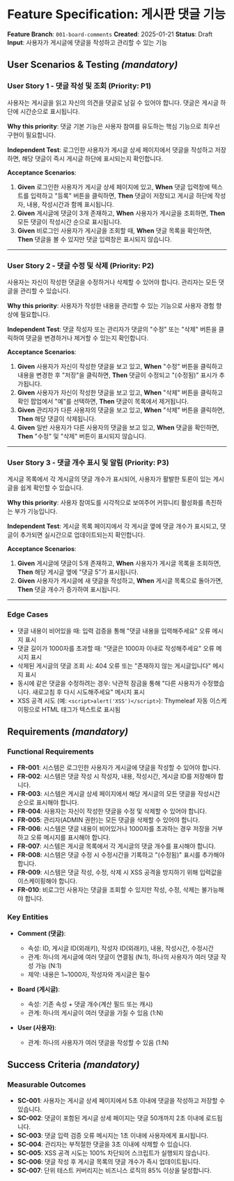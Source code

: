 # Feature Specification: 게시판 댓글 기능

**Feature Branch**: `001-board-comments`
**Created**: 2025-01-21
**Status**: Draft
**Input**: 사용자가 게시글에 댓글을 작성하고 관리할 수 있는 기능

## User Scenarios & Testing *(mandatory)*

### User Story 1 - 댓글 작성 및 조회 (Priority: P1)

사용자는 게시글을 읽고 자신의 의견을 댓글로 남길 수 있어야 합니다. 댓글은 게시글 하단에 시간순으로 표시됩니다.

**Why this priority**: 댓글 기본 기능은 사용자 참여를 유도하는 핵심 기능으로 최우선 구현이 필요합니다.

**Independent Test**: 로그인한 사용자가 게시글 상세 페이지에서 댓글을 작성하고 저장하면, 해당 댓글이 즉시 게시글 하단에 표시되는지 확인합니다.

**Acceptance Scenarios**:

1. **Given** 로그인한 사용자가 게시글 상세 페이지에 있고, **When** 댓글 입력창에 텍스트를 입력하고 "등록" 버튼을 클릭하면, **Then** 댓글이 저장되고 게시글 하단에 작성자, 내용, 작성시간과 함께 표시됩니다.
2. **Given** 게시글에 댓글이 3개 존재하고, **When** 사용자가 게시글을 조회하면, **Then** 모든 댓글이 작성시간 순으로 표시됩니다.
3. **Given** 비로그인 사용자가 게시글을 조회할 때, **When** 댓글 목록을 확인하면, **Then** 댓글을 볼 수 있지만 댓글 입력창은 표시되지 않습니다.

---

### User Story 2 - 댓글 수정 및 삭제 (Priority: P2)

사용자는 자신이 작성한 댓글을 수정하거나 삭제할 수 있어야 합니다. 관리자는 모든 댓글을 관리할 수 있습니다.

**Why this priority**: 사용자가 작성한 내용을 관리할 수 있는 기능으로 사용자 경험 향상에 필요합니다.

**Independent Test**: 댓글 작성자 또는 관리자가 댓글의 "수정" 또는 "삭제" 버튼을 클릭하여 댓글을 변경하거나 제거할 수 있는지 확인합니다.

**Acceptance Scenarios**:

1. **Given** 사용자가 자신이 작성한 댓글을 보고 있고, **When** "수정" 버튼을 클릭하고 내용을 변경한 후 "저장"을 클릭하면, **Then** 댓글이 수정되고 "(수정됨)" 표시가 추가됩니다.
2. **Given** 사용자가 자신이 작성한 댓글을 보고 있고, **When** "삭제" 버튼을 클릭하고 확인 팝업에서 "예"를 선택하면, **Then** 댓글이 목록에서 제거됩니다.
3. **Given** 관리자가 다른 사용자의 댓글을 보고 있고, **When** "삭제" 버튼을 클릭하면, **Then** 해당 댓글이 삭제됩니다.
4. **Given** 일반 사용자가 다른 사용자의 댓글을 보고 있고, **When** 댓글을 확인하면, **Then** "수정" 및 "삭제" 버튼이 표시되지 않습니다.

---

### User Story 3 - 댓글 개수 표시 및 알림 (Priority: P3)

게시글 목록에서 각 게시글의 댓글 개수가 표시되어, 사용자가 활발한 토론이 있는 게시글을 쉽게 확인할 수 있습니다.

**Why this priority**: 사용자 참여도를 시각적으로 보여주어 커뮤니티 활성화를 촉진하는 부가 기능입니다.

**Independent Test**: 게시글 목록 페이지에서 각 게시글 옆에 댓글 개수가 표시되고, 댓글이 추가되면 실시간으로 업데이트되는지 확인합니다.

**Acceptance Scenarios**:

1. **Given** 게시글에 댓글이 5개 존재하고, **When** 사용자가 게시글 목록을 조회하면, **Then** 해당 게시글 옆에 "댓글 5"가 표시됩니다.
2. **Given** 사용자가 게시글에 새 댓글을 작성하고, **When** 게시글 목록으로 돌아가면, **Then** 댓글 개수가 증가하여 표시됩니다.

---

### Edge Cases

- 댓글 내용이 비어있을 때: 입력 검증을 통해 "댓글 내용을 입력해주세요" 오류 메시지 표시
- 댓글 길이가 1000자를 초과할 때: "댓글은 1000자 이내로 작성해주세요" 오류 메시지 표시
- 삭제된 게시글의 댓글 조회 시: 404 오류 또는 "존재하지 않는 게시글입니다" 메시지 표시
- 동시에 같은 댓글을 수정하려는 경우: 낙관적 잠금을 통해 "다른 사용자가 수정했습니다. 새로고침 후 다시 시도해주세요" 메시지 표시
- XSS 공격 시도 (예: `<script>alert('XSS')</script>`): Thymeleaf 자동 이스케이핑으로 HTML 태그가 텍스트로 표시됨

## Requirements *(mandatory)*

### Functional Requirements

- **FR-001**: 시스템은 로그인한 사용자가 게시글에 댓글을 작성할 수 있어야 합니다.
- **FR-002**: 시스템은 댓글 작성 시 작성자, 내용, 작성시간, 게시글 ID를 저장해야 합니다.
- **FR-003**: 시스템은 게시글 상세 페이지에서 해당 게시글의 모든 댓글을 작성시간 순으로 표시해야 합니다.
- **FR-004**: 사용자는 자신이 작성한 댓글을 수정 및 삭제할 수 있어야 합니다.
- **FR-005**: 관리자(ADMIN 권한)는 모든 댓글을 삭제할 수 있어야 합니다.
- **FR-006**: 시스템은 댓글 내용이 비어있거나 1000자를 초과하는 경우 저장을 거부하고 오류 메시지를 표시해야 합니다.
- **FR-007**: 시스템은 게시글 목록에서 각 게시글의 댓글 개수를 표시해야 합니다.
- **FR-008**: 시스템은 댓글 수정 시 수정시간을 기록하고 "(수정됨)" 표시를 추가해야 합니다.
- **FR-009**: 시스템은 댓글 작성, 수정, 삭제 시 XSS 공격을 방지하기 위해 입력값을 이스케이핑해야 합니다.
- **FR-010**: 비로그인 사용자는 댓글을 조회할 수 있지만 작성, 수정, 삭제는 불가능해야 합니다.

### Key Entities

- **Comment (댓글)**:
  - 속성: ID, 게시글 ID(외래키), 작성자 ID(외래키), 내용, 작성시간, 수정시간
  - 관계: 하나의 게시글에 여러 댓글이 연결됨 (N:1), 하나의 사용자가 여러 댓글 작성 가능 (N:1)
  - 제약: 내용은 1~1000자, 작성자와 게시글은 필수

- **Board (게시글)**:
  - 속성: 기존 속성 + 댓글 개수(계산 필드 또는 캐시)
  - 관계: 하나의 게시글이 여러 댓글을 가질 수 있음 (1:N)

- **User (사용자)**:
  - 관계: 하나의 사용자가 여러 댓글을 작성할 수 있음 (1:N)

## Success Criteria *(mandatory)*

### Measurable Outcomes

- **SC-001**: 사용자는 게시글 상세 페이지에서 5초 이내에 댓글을 작성하고 저장할 수 있습니다.
- **SC-002**: 댓글이 포함된 게시글 상세 페이지는 댓글 50개까지 2초 이내에 로드됩니다.
- **SC-003**: 댓글 입력 검증 오류 메시지는 1초 이내에 사용자에게 표시됩니다.
- **SC-004**: 관리자는 부적절한 댓글을 3초 이내에 삭제할 수 있습니다.
- **SC-005**: XSS 공격 시도는 100% 차단되어 스크립트가 실행되지 않습니다.
- **SC-006**: 댓글 작성 후 게시글 목록의 댓글 개수가 즉시 업데이트됩니다.
- **SC-007**: 단위 테스트 커버리지는 비즈니스 로직의 85% 이상을 달성합니다.
